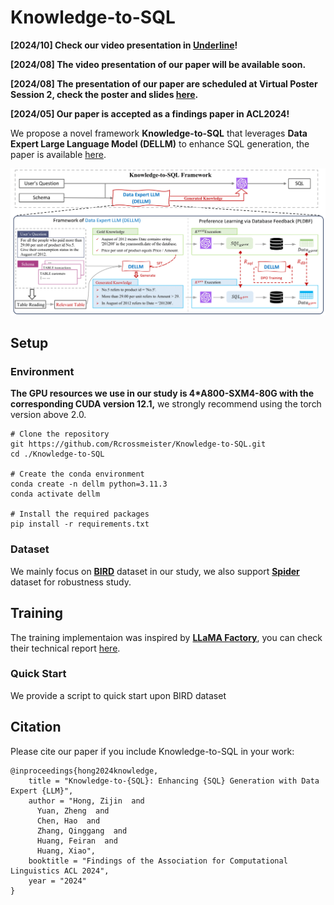 # Knowledge-to-SQL
**[2024/10] Check our video presentation in [Underline](https://underline.io/events/466/posters/18354/poster/102023-knowledge-to-sql-enhancing-sql-generation-with-data-expert-llm)!**

**[2024/08] The video presentation of our paper will be available soon.**

**[2024/08] The presentation of our paper are scheduled at Virtual Poster Session 2, check the poster and slides [here](./slides).**

**[2024/05] Our paper is accepted as a findings paper in ACL2024!**

We propose a novel framework **Knowledge-to-SQL** that leverages **Data Expert Large Language Model (DELLM)** to enhance SQL generation, the paper is available [here](https://aclanthology.org/2024.findings-acl.653.pdf).

<img src="./slides/Framework.png" alt="Framework" style="zoom:150%;" />

## Setup

### Environment

**The GPU resources we use in our study is 4*A800-SXM4-80G with the corresponding CUDA version 12.1,** we strongly recommend using the torch version above 2.0.

```shell
# Clone the repository
git https://github.com/Rcrossmeister/Knowledge-to-SQL.git
cd ./Knowledge-to-SQL

# Create the conda environment
conda create -n dellm python=3.11.3
conda activate dellm

# Install the required packages
pip install -r requirements.txt
```

### Dataset

We mainly focus on **[BIRD](https://bird-bench.github.io/)** dataset in our study, we also support **[Spider](https://yale-lily.github.io/spider)** dataset for robustness study.

## Training

The training implementaion was inspired by **[LLaMA Factory](https://github.com/hiyouga/LLaMA-Factory)**, you can check their technical report [here](https://arxiv.org/abs/2403.13372). 

### Quick Start

We provide a script to quick start upon BIRD dataset

## Citation

Please cite our paper if you include Knowledge-to-SQL in your work:

```
@inproceedings{hong2024knowledge,
    title = "Knowledge-to-{SQL}: Enhancing {SQL} Generation with Data Expert {LLM}",
    author = "Hong, Zijin  and
      Yuan, Zheng  and
      Chen, Hao  and
      Zhang, Qinggang  and
      Huang, Feiran  and
      Huang, Xiao",
    booktitle = "Findings of the Association for Computational Linguistics ACL 2024",
    year = "2024"
}
```

